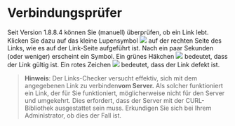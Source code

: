 # Verbindungsprüfer

Seit Version 1.8.8.4 können Sie \(manuell\) überprüfen, ob ein Link lebt. Klicken Sie dazu auf das kleine Lupensymbol ![](../../.gitbook/assets/graphics223.png) auf der rechten Seite des Links, wie es auf der Link-Seite aufgeführt ist. Nach ein paar Sekunden \(oder weniger\) erscheint ein Symbol. Ein grünes Häkchen ![](../../.gitbook/assets/graphics224.png) bedeutet, dass der Link gültig ist. Ein rotes Zeichen ![](../../.gitbook/assets/graphics225.gif) bedeutet, dass der Link defekt ist.

> **Hinweis**: Der Links-Checker versucht effektiv, sich mit dem angegebenen Link zu verbinden**vom Server.** Als solcher funktioniert ein Link, der für Sie funktioniert, möglicherweise nicht für den Server und umgekehrt. Dies erfordert, dass der Server mit der CURL-Bibliothek ausgestattet sein muss. Erkundigen Sie sich bei Ihrem Administrator, ob dies der Fall ist.